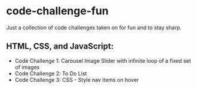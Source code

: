 # code-challenge-fun
 Just a collection of code challenges taken on for fun and to stay sharp.

## HTML, CSS, and JavaScript:
- Code Challenge 1: Carousel Image Slider with infinite loop of a fixed set of images
- Code Challenge 2: To Do List
- Code Challenge 3: CSS - Style nav items on hover


